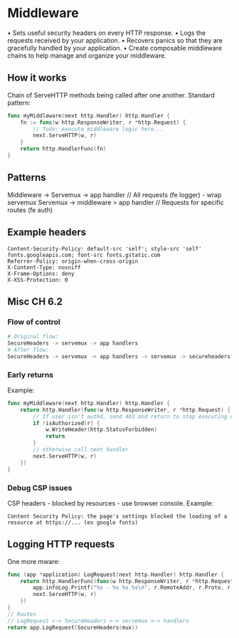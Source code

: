# Middleware 


• Sets useful security headers on every HTTP response.
• Logs the requests received by your application.
• Recovers panics so that they are gracefully handled by your application.
• Create composable middleware chains to help manage and organize your middleware.

## How it works 

Chain of ServeHTTP methods being called after one another. Standard pattern: 

```go
func myMiddleware(next http.Handler) http.Handler {
    fn := func(w http.ResponseWriter, r *http.Request) {
        // Todo: execute middleware logic here...
        next.ServeHTTP(w, r)
    }
    return http.HandlerFunc(fn)
}
```

## Patterns  

Middleware -> Servemux -> app handler // All requests (fe logger) - wrap servemux
Servemux -> middleware > app handler // Requests for specific routes (fe auth)

## Example headers 

```
Content-Security-Policy: default-src 'self'; style-src 'self' fonts.googleapis.com; font-src fonts.gstatic.com
Referrer-Policy: origin-when-cross-origin
X-Content-Type: nosniff
X-Frame-Options: deny
X-XSS-Protection: 0
```

## Misc CH 6.2 

### Flow of control 

```sh
# Original flow:
SecureHeaders -> servemux -> app handlers
# After flow: 
SecureHeaders -> servemux -> app handlers -> servemux -> secureheaders
```

### Early returns 
Example:  
```go
func myMiddleware(next http.Handler) http.Handler {
    return http.Handler(func(w http.ResponseWriter, r *http.Request) {
        // If user isn't authd, send 403 and return to stop executing chain
        if !isAuthorized(r) {
            w.WriteHeader(http.StatusForbidden)
            return
        }
        // otherwise call next handler
        next.ServeHTTP(w, r)
    })
}
```

### Debug CSP issues

CSP headers - blocked by resources - use browser console. Example: 
```
Content Security Policy: the page's settings blocked the loading of a resource at https://... (ex google fonts)
```

## Logging HTTP requests 

One more mware:  
```go
func (app *application) LogRequest(next http.Handler) http.Handler {
	return http.HandlerFunc(func(w http.ResponseWriter, r *http.Request) {
		app.infoLog.Printf("%s - %s %s %s\n", r.RemoteAddr, r.Proto, r.Method, r.URL.RequestURI())
		next.ServeHTTP(w, r)
	})
}
// Routes 
// LogRequest <-> SecureHeaders <-> servemux <-> handlers
return app.LogRequest(SecureHeaders(mux))
```
